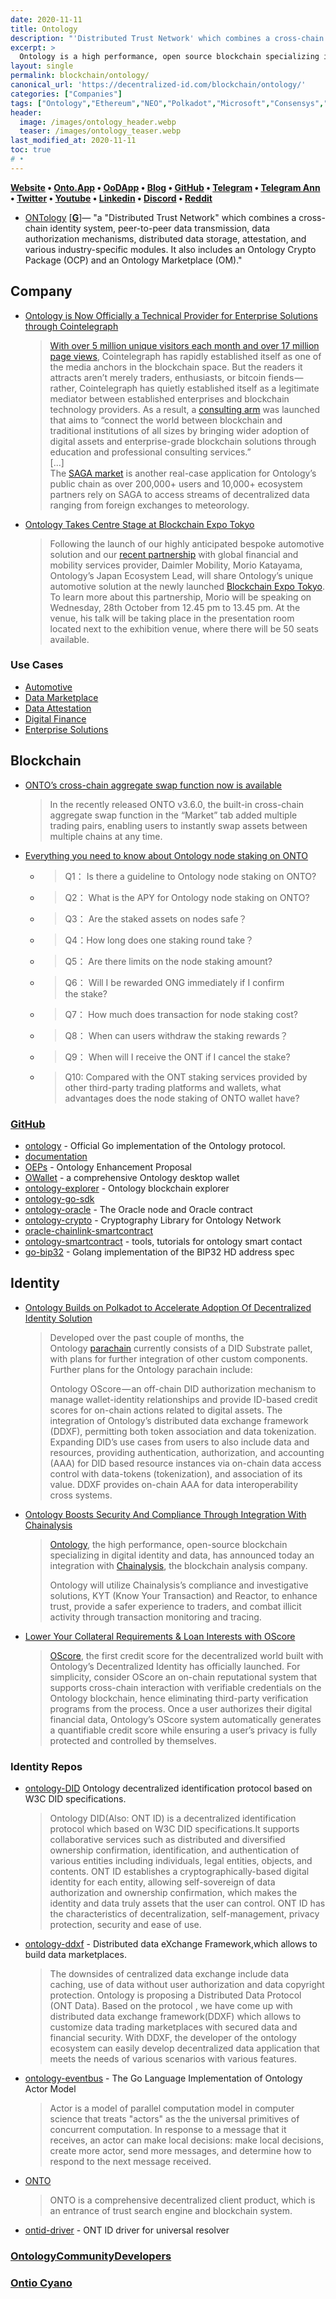 ```yaml
---
date: 2020-11-11
title: Ontology
description: "'Distributed Trust Network' which combines a cross-chain identity system, peer-to-peer data transmission, data authorization mechanisms, distributed data storage, attestation, and various industry-specific modules."
excerpt: >
  Ontology is a high performance, open source blockchain specializing in digital identity and data. Ontology's unique infrastructure supports robust cross-chain collaboration and Layer 2 scalability, offering businesses the flexibility to design a blockchain that suits their needs. With a suite of decentralized identity and data sharing protocols to enhance speed, security, and trust, Ontology’s features include ONT ID, a mobile digital ID application and DID used throughout the ecosystem, and DDXF, a decentralized data exchange, and collaboration framework.
layout: single
permalink: blockchain/ontology/
canonical_url: 'https://decentralized-id.com/blockchain/ontology/'
categories: ["Companies"]
tags: ["Ontology","Ethereum","NEO","Polkadot","Microsoft","Consensys","Verifiable Credentials","Universal Resolver"]
header:
  image: /images/ontology_header.webp
  teaser: /images/ontology_teaser.webp
last_modified_at: 2020-11-11
toc: true
# •
---
```


**[Website](https://ont.io/) • [Onto.App](https://onto.app) • [OoDApp](https://oodapp.io/) • [Blog](https://medium.com/ontologynetwork) • [GitHub](https://github.com/ontio/) • [Telegram](https://t.me/OntologyNetwork) • [Telegram Ann](https://t.me/OntologyAnnouncements) • [Twitter](https://twitter.com/OntologyNetwork) • [Youtube](https://www.youtube.com/channel/UCXzLZJgDglAWRU0b2GOa7pA) • [Linkedin](https://www.linkedin.com/company/ontology-network-official/) • [Discord](https://discordapp.com/invite/pQRHtbD) • [Reddit](https://www.reddit.com/r/OntologyNetwork/)**

* [ONTology](https://ont.io/) [[**G**](https://github.com/ontio/ontology-DID)]— "a "Distributed Trust Network" which combines a cross-chain identity system, peer-to-peer data transmission, data authorization mechanisms, distributed data storage, attestation, and various industry-specific modules. It also includes an Ontology Crypto Package (OCP) and an Ontology Marketplace (OM)."

## Company

* [Ontology is Now Officially a Technical Provider for Enterprise Solutions through Cointelegraph](https://medium.com/ontologynetwork/ontology-is-now-officially-a-technical-provider-for-enterprise-solutions-through-cointelegraph-80db38c45489)
  > [With over 5 million unique visitors each month and over 17 million page views](https://cointelegraph.com/advertise), Cointelegraph has rapidly established itself as one of the media anchors in the blockchain space. But the readers it attracts aren’t merely traders, enthusiasts, or bitcoin fiends — rather, Cointelegraph has quietly established itself as a legitimate mediator between established enterprises and blockchain technology providers. As a result, a [consulting arm](https://cointelegraph.com/consulting) was launched that aims to “connect the world between blockchain and traditional institutions of all sizes by bringing wider adoption of digital assets and enterprise-grade blockchain solutions through education and professional consulting services.”\
  > [...]\
  > The [SAGA market](https://www.sagamarket.io/) is another real-case application for Ontology’s public chain as over 200,000+ users and 10,000+ ecosystem partners rely on SAGA to access streams of decentralized data ranging from foreign exchanges to meteorology.
* [Ontology Takes Centre Stage at Blockchain Expo Tokyo](https://medium.com/ontologynetwork/ontology-takes-centre-stage-at-blockchain-expo-tokyo-d82a50f8682c)
  > Following the launch of our highly anticipated bespoke automotive solution and our [recent partnership](https://medium.com/ontologynetwork/daimler-mobility-partners-with-ontology-to-leverage-high-performance-technologies-and-transform-b469aa46e671) with global financial and mobility services provider, Daimler Mobility, Morio Katayama, Ontology’s Japan Ecosystem Lead, will share Ontology’s unique automotive solution at the newly launched [Blockchain Expo Tokyo](https://www.bc-expo-at.jp/en-gb.html). To learn more about this partnership, Morio will be speaking on Wednesday, 28th October from 12.45 pm to 13.45 pm. At the venue, his talk will be taking place in the presentation room located next to the exhibition venue, where there will be 50 seats available.

### Use Cases

* [Automotive](https://ont.io/automotive) 
* [Data Marketplace](https://ont.io/marketplace)
* [Data Attestation](https://ont.io/attestation)
* [Digital Finance](https://ont.io/finance)
* [Enterprise Solutions](https://ont.io/Ontology%20Enterprise%20Solutions%20Brochure_July%202020.pdf)


## Blockchain

* [ONTO’s cross-chain aggregate swap function now is available](https://medium.com/ontologynetwork/ontos-cross-chain-aggregate-swap-function-now-is-available-eedd26dab60a)
  > In the recently released ONTO v3.6.0, the built-in cross-chain aggregate swap function in the “Market” tab added multiple trading pairs, enabling users to instantly swap assets between multiple chains at any time.
* [Everything you need to know about Ontology node staking on ONTO](https://medium.com/ontologynetwork/everything-you-need-to-know-about-ontology-node-staking-on-onto-467d0dc71844)
  * > Q1： Is there a guideline to Ontology node staking on ONTO?
  * > Q2： What is the APY for Ontology node staking on ONTO?
  * > Q3： Are the staked assets on nodes safe？
  * > Q4：How long does one staking round take？
  * > Q5： Are there limits on the node staking amount?
  * > Q6： Will I be rewarded ONG immediately if I confirm the stake?
  * > Q7： How much does transaction for node staking cost?
  * > Q8： When can users withdraw the staking rewards？
  * > Q9： When will I receive the ONT if I cancel the stake?
  * > Q10: Compared with the ONT staking services provided by other third-party trading platforms and wallets, what advantages does the node staking of ONTO wallet have?


### [GitHub](https://github.com/ontio/)

* [ontology](https://github.com/ontio/ontology) - Official Go implementation of the Ontology protocol. 
* [documentation](https://github.com/ontio/documentation) 
* [OEPs](https://github.com/ontio/OEPs) - Ontology Enhancement Proposal
* [OWallet](https://github.com/ontio/OWallet/releases) - a comprehensive Ontology desktop wallet
* [ontology-explorer](https://github.com/ontio/ontology-explorer) - Ontology blockchain explorer
* [ontology-go-sdk](https://github.com/ontio/ontology-go-sdk)
* [ontology-oracle](https://github.com/ontio/ontology-oracle) - The Oracle node and Oracle contract
* [ontology-crypto](https://github.com/ontio/ontology-crypto) - Cryptography Library for Ontology Network
* [oracle-chainlink-smartcontract](https://github.com/ontio/oracle-chainlink-smartcontract)
* [ontology-smartcontract](https://github.com/ontio/ontology-smartcontract) - tools, tutorials for ontology smart contact
* [go-bip32](https://github.com/ontio/go-bip32) - Golang implementation of the BIP32 HD address spec

## Identity

* [Ontology Builds on Polkadot to Accelerate Adoption Of Decentralized Identity Solution](https://medium.com/ontologynetwork/ontology-builds-on-polkadot-to-accelerate-adoption-of-decentralized-identity-solution-acf7b8357ee)
  > Developed over the past couple of months, the Ontology [parachain](https://github.com/siovanus/DID-substrate) currently consists of a DID Substrate pallet, with plans for further integration of other custom components. Further plans for the Ontology parachain include:
  >
  > Ontology OScore — an off-chain DID authorization mechanism to manage wallet-identity relationships and provide ID-based credit scores for on-chain actions related to digital assets. The integration of Ontology’s distributed data exchange framework (DDXF), permitting both token association and data tokenization. Expanding DID’s use cases from users to also include data and resources, providing authentication, authorization, and accounting (AAA) for DID based resource instances via on-chain data access control with data-tokens (tokenization), and association of its value. DDXF provides on-chain AAA for data interoperability cross systems.
* [Ontology Boosts Security And Compliance Through Integration With Chainalysis](https://medium.com/ontologynetwork/ontology-boosts-security-and-compliance-through-integration-with-chainalysis-3dfce3c154ec)
  > [Ontology](https://ont.io/), the high performance, open-source blockchain specializing in digital identity and data, has announced today an integration with [Chainalysis](https://www.chainalysis.com/), the blockchain analysis company.
  > 
  > Ontology will utilize Chainalysis’s compliance and investigative solutions, KYT (Know Your Transaction) and Reactor, to enhance trust, provide a safer experience to traders, and combat illicit activity through transaction monitoring and tracing.
* [Lower Your Collateral Requirements & Loan Interests with OScore](https://medium.com/ontologynetwork/lower-your-collateral-requirements-loan-interests-with-oscore-fb2c835a9998)
  > [OScore](https://ocredit.io/), the first credit score for the decentralized world built with Ontology’s Decentralized Identity has officially launched. For simplicity, consider OScore an on-chain reputational system that supports cross-chain interaction with verifiable credentials on the Ontology blockchain, hence eliminating third-party verification programs from the process. Once a user authorizes their digital financial data, Ontology’s OScore system automatically generates a quantifiable credit score while ensuring a user’s privacy is fully protected and controlled by themselves.

### Identity Repos
* [ontology-DID](https://github.com/ontio/ontology-DID) Ontology decentralized identification protocol based on W3C DID specifications.
  > Ontology DID(Also: ONT ID) is a decentralized identification protocol which based on W3C DID specifications.It supports collaborative services such as distributed and diversified ownership confirmation, identification, and authentication of various entities including individuals, legal entities, objects, and contents. ONT ID establishes a cryptographically-based digital identity for each entity, allowing self-sovereign of data authorization and ownership confirmation, which makes the identity and data truly assets that the user can control. ONT ID has the characteristics of decentralization, self-management, privacy protection, security and ease of use.
* [ontology-ddxf](https://github.com/ontio/ontology-ddxf) - Distributed data eXchange Framework,which allows to build data marketplaces.
  > The downsides of centralized data exchange include data caching, use of data without user authorization and data copyright protection. Ontology is proposing a Distributed Data Protocol (ONT Data). Based on the protocol , we have come up with distributed data exchange framework(DDXF) which allows to customize data trading marketplaces with secured data and financial security. With DDXF, the developer of the ontology ecosystem can easily develop decentralized data application that meets the needs of various scenarios with various features.
* [ontology-eventbus](https://github.com/ontio/ontology-eventbus) - The Go Language Implementation of Ontology Actor Model
  > Actor is a model of parallel computation model in computer science that treats "actors" as the the universal primitives of concurrent computation. In response to a message that it receives, an actor can make local decisions: make local decisions, create more actor, send more messages, and determine how to respond to the next message received.
* [ONTO](https://github.com/ontio/ONTO)
  > ONTO is a comprehensive decentralized client product, which is an entrance of trust search engine and blockchain system.
* [ontid-driver](https://github.com/ontio/ontid-driver) - ONT ID driver for universal resolver

### [OntologyCommunityDevelopers](https://github.com/OntologyCommunityDevelopers/) 

### [Ontio Cyano](https://github.com/ontio-cyano/)

